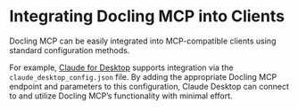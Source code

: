 # Integrating Docling MCP into Clients

Docling MCP can be easily integrated into MCP-compatible clients using standard configuration methods.

For example, [Claude for Desktop](https://claude.ai/download) supports integration via the `claude_desktop_config.json` file. By adding the appropriate Docling MCP endpoint and parameters to this configuration, Claude Desktop can connect to and utilize Docling MCP’s functionality with minimal effort.

